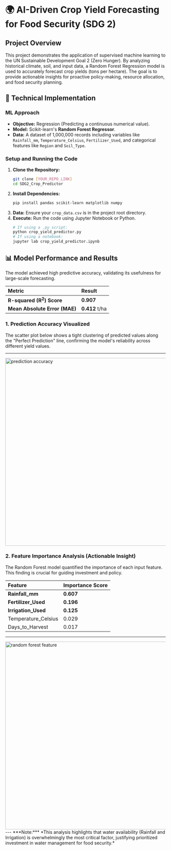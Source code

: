 # 🌍 AI-Driven Crop Yield Forecasting for Food Security (SDG 2)

## Project Overview
This project demonstrates the application of supervised machine learning to the UN Sustainable Development Goal 2 (Zero Hunger). By analyzing historical climate, soil, and input data, a Random Forest Regression model is used to accurately forecast crop yields (tons per hectare). The goal is to provide actionable insights for proactive policy-making, resource allocation, and food security planning.

## 🚀 Technical Implementation

### ML Approach
- **Objective:** Regression (Predicting a continuous numerical value).
- **Model:** Scikit-learn's **Random Forest Regressor**.
- **Data:** A dataset of 1,000,000 records including variables like `Rainfall_mm`, `Temperature_Celsius`, `Fertilizer_Used`, and categorical features like `Region` and `Soil_Type`.

### Setup and Running the Code

1.  **Clone the Repository:**
    ```bash
    git clone [YOUR_REPO_LINK]
    cd SDG2_Crop_Predictor
    ```
2.  **Install Dependencies:**
    ```bash
    pip install pandas scikit-learn matplotlib numpy
    ```
3.  **Data:** Ensure your `crop_data.csv` is in the project root directory.
4.  **Execute:** Run the code using Jupyter Notebook or Python.
    ```bash
    # If using a .py script:
    python crop_yield_predictor.py
    # If using a notebook:
    jupyter lab crop_yield_predictor.ipynb
    ```

## 📊 Model Performance and Results

The model achieved high predictive accuracy, validating its usefulness for large-scale forecasting.

| Metric | Result |
| :--- | :--- |
| **R-squared ($\mathbf{R}^2$) Score** | $\mathbf{0.907}$ |
| **Mean Absolute Error (MAE)** | $\mathbf{0.412 \text{ t/ha}}$ |

### 1. Prediction Accuracy Visualized

The scatter plot below shows a tight clustering of predicted values along the "Perfect Prediction" line, confirming the model's reliability across different yield values.

****
<img width="989" height="590" alt="prediction accuracy" src="https://github.com/user-attachments/assets/ae89d983-f4cd-4913-94d1-e802a9a05ad8" />

### 2. Feature Importance Analysis (Actionable Insight)

The Random Forest model quantified the importance of each input feature. This finding is crucial for guiding investment and policy.

| Feature | Importance Score |
| :--- | :--- |
| **Rainfall\_mm** | $\mathbf{0.607}$ |
| **Fertilizer\_Used** | $\mathbf{0.196}$ |
| **Irrigation\_Used** | $\mathbf{0.125}$ |
| Temperature\_Celsius | $0.029$ |
| Days\_to\_Harvest | $0.017$ |

****
<img width="989" height="590" alt="random forest feature" src="https://github.com/user-attachments/assets/8859b547-6e4d-4604-a00f-dbaadc8211bd" />
---
***Note:*** *This analysis highlights that water availability (Rainfall and Irrigation) is overwhelmingly the most critical factor, justifying prioritized investment in water management for food security.*
